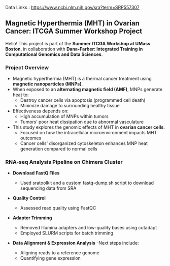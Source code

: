 Data Links : https://www.ncbi.nlm.nih.gov/sra?term=SRP557307
## Magnetic Hyperthermia (MHT) in Ovarian Cancer: ITCGA Summer Workshop Project

Hello! This project is part of the **Summer ITCGA Workshop at UMass Boston**, in collaboration with **Dana-Farber: Integrated Training in Computational Genomics and Data Sciences**.

###  Project Overview
- Magnetic hyperthermia (MHT) is a thermal cancer treatment using **magnetic nanoparticles (MNPs)**.
- When exposed to an **alternating magnetic field (AMF)**, MNPs generate heat to:
  - Destroy cancer cells via apoptosis (programmed cell death)
  - Minimize damage to surrounding healthy tissue
- Effectiveness depends on:
  - High accumulation of MNPs within tumors
  - Tumors’ poor heat dissipation due to abnormal vasculature
- This study explores the genomic effects of MHT in **ovarian cancer cells**.
  - Focused on how the intracellular microenvironment impacts MHT outcomes
  - Cancer cells' disorganized cytoskeleton enhances MNP heat generation compared to normal cells

### RNA-seq Analysis Pipeline on Chimera Cluster

- **Download FastQ Files**
  - Used sratoolkit and a custom fastq-dump.sh script to download sequencing data from SRA

- **Quality Control**
  - Assessed read quality using FastQC

- **Adapter Trimming**
  - Removed Illumina adapters and low-quality bases using cutadapt
  - Employed SLURM scripts for batch trimming

- **Data Alignment & Expression Analysis**
  -Next steps include:
    - Aligning reads to a reference genome
    - Quantifying gene expression
